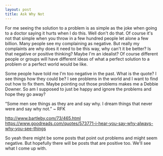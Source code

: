 ```yaml
---
layout: post
title: Ask Why Not
---
```


For me seeing the solution to a problem is as simple as the joke when going to a doctor saying it hurts when I do this. Well don't do that. Of course it's not that simple when you throw in a few hundred people let alone a few billion. 
Many people see my complaining as negative. But really my complaints are why does it need to be this way, why can't it be better? Is that negative or positive thinking? Maybe I'm an idealist? Of course different people or groups will have different ideas of what a perfect solution to a problem or a perfect world would be like.


Some people have told me I'm too negative in the past. What is the quote? I see things how they could be? I see problems in the world and I want to find out how to fix them. Maybe pointing out those problems makes me a Debbie Downer. So am I supposed to just be happy and ignore the problems and hope they go away?

“Some men see things as they are and say why. I dream things that never were and say why not.” ~ RFK

http://www.bartleby.com/73/465.html
https://www.goodreads.com/quotes/573771-i-hear-you-say-why-always-why-you-see-things

So yeah there might be some posts that point out problems and might seem negative. But hopefully there will be posts that are positive too. We'll see what I come up with.
